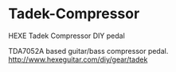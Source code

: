Tadek-Compressor
================

HEXE Tadek Compressor DIY pedal

TDA7052A based guitar/bass compressor pedal.
http://www.hexeguitar.com/diy/gear/tadek

